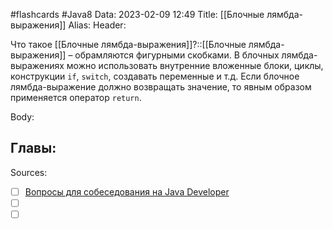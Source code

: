 #flashcards #Java8 
Data: 2023-02-09 12:49
Title: [[Блочные лямбда-выражения]]
Alias:
Header:

Что такое [[Блочные лямбда-выражения]]?::[[Блочные лямбда-выражения]] – обрамляются фигурными скобками. В блочных лямбда-выражениях можно использовать внутренние вложенные блоки, циклы, конструкции `if`, `switch`, создавать переменные и т.д. Если блочное лямбда-выражение должно возвращать значение, то явным образом применяется оператор `return`.
<!--SR:!2023-03-14,3,170-->


Body:




Главы:
-


Sources:
- [ ] [Вопросы для собеседования на Java Developer](https://github.com/enhorse/java-interview/blob/master/README.md#%D0%9E%D0%9E%D0%9F)
- [ ] []()
- [ ] []()
